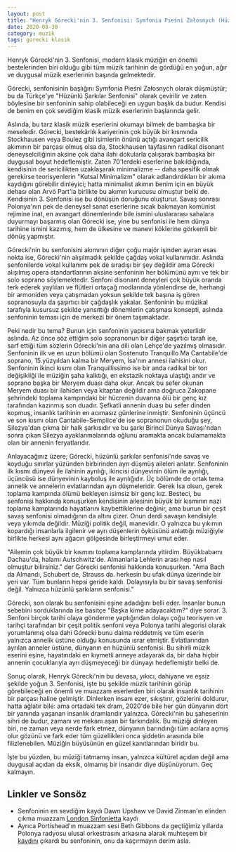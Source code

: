 ```yaml
---
layout: post
title: "Henryk Górecki'nin 3. Senfonisi: Symfonia Pieśni Żałosnych (Hüzünlü Şarkılar Senfonisi)"
date: 2020-08-30
category: muzik
tags: gorecki klasik
---
```


Henryk Górecki'nin 3. Senfonisi, modern klasik müziğin en önemli bestelerinden biri olduğu gibi tüm müzik tarihinin de gördüğü en yoğun, ağır ve duygusal müzik eserlerinin başında gelmektedir.

Górecki, senfonisinin başlığını Symfonia Pieśni Załosnych olarak düşmüştür; bu da Türkçe'ye "Hüzünlü Şarkılar Senfonisi" olarak çevirilir ve zaten böylesine bir senfoninin sahip olabileceği en uygun başlık da budur. Kendisi de benim en çok sevdiğim klasik müzik eserlerinin başlarında gelir.

Aslında, bu tarz klasik müzik eserlerini okumayı bilmek de bambaşka bir meseledir. Górecki, bestekârlık kariyerinin çok büyük bir kısmında Stockhausen veya Boulez gibi isimlerin önünü açtığı avangart sericilik akımının bir parçası olmuş olsa da, Stockhausen tayfasının radikal disonant deneyselciliğinin aksine çok daha ilahi dokularla çalışarak bambaşka bir duygusal boyut hedeflemiştir. Zaten 70'lerdeki eserlerine bakıldığında, kendisinin de sericilikten uzaklaşarak minimalizme -- daha spesifik olmak gerekirse teorisyenlerin "Kutsal Minimalizm" olarak adlandırdıkları bir akıma kaydığını görebilir dinleyici; hatta minimalist akımın benim için en büyük dehası olan Arvö Part'la birlikte bu akımın kurucusu olmuştur belki de. Kendisinin 3. Senfonisi ise bu dönüşün doruğunu oluşturur. Savaş sonrası Polonya'nın pek de deneysel sanat eserlerine sıcak bakmayan komünist rejimine inat, en avangart dönemlerinde bile ismini uluslararası sahalara duyurmayı başarmış olan Górecki ise, yine bu senfonisi ile hem dünya tarihine ismini kazımış, hem de ülkesine ve manevi köklerine görkemli bir dönüş yapmıştır.

Górecki'nin bu senfonisini akımının diğer çoğu majör işinden ayıran esas nokta ise, Górecki'nin alışılmadık şekilde çağdaş vokal kullanımıdır. Aslında senfonilerde vokal kullanımı pek de sıradışı bir şey değildir ama Górecki alışılmış opera standartlarının aksine senfoninin her bölümünü aynı ve tek bir solo soprano söylemektedir. Senfoni disonant deneyleri çok büyük oranda terk ederek yaylıları ve flütleri ortaçağ modlarında yönlendirse de, herhangi bir armoniden veya çatışmadan yoksun şekilde tek başına iş gören sopranosuyla da şaşırtıcı bir çağdaşlık yakalar. Senfoninin bu müzikal tarafıyla kusursuz şekilde yansıttığı dönemlerin çatışması konsepti, aslında senfoninin teması için de merkezi bir önem taşımaktadır.

Peki nedir bu tema? Bunun için senfoninin yapısına bakmak yeterlidir aslında. Az önce söz ettiğim solo sopranonun bir diğer şaşırtıcı tarafı ise, sarf ettiği tüm sözlerin Górecki'nin ana dili olan Lehçe'de yazılmış olmasıdır. Senfoninin ilk ve en uzun bölümü olan Sostenuto Tranquillo Ma Cantabile'de soprano, 15.yüzyıldan kalma bir Meryem, İsa'nın annesi ilahisini okur. Senfoninin ikinci kısmı olan Tranquillissimo ise bir anda radikal bir ton değişikliği ile müziğin şaha kalktığı, en ekstazik noktaya ulaştığı andır ve soprano başka bir Meryem duası daha okur. Ancak bu sefer okunan Meryem duası bir ilahiden veya kitaptan değildir ama doğruca Zakopane şehrindeki toplama kampındaki bir hücrenin duvarına ölü bir genç kız tarafından kazınmış son duadır. Şefkatli annenin duası bu sefer dinden kopmuş, insanlık tarihinin en acımasız günlerine inmiştir. Senfoninin üçüncü ve son kısmı olan Cantabile-Semplice'de ise sopranonun okuduğu şey, Silezya'dan çıkma bir halk şarkısıdır ve bu şarkı Birinci Dünya Savaşı'ndan sonra çıkan Silezya ayaklanmalarında oğlunu aramakta ancak bulamamakta olan bir annenin feryatlarıdır.

Anlayacağınız üzere; Górecki, hüzünlü şarkılar senfonisi'nde savaş ve koyduğu sınırlar yüzünden birbirinden ayrı düşmüş aileleri anlatır. Senfoninin ilk kısmı dünyevi ile ilahinin ayrılığı, ikincisi dünyevinin ölüm ile ayrılığı, üçüncüsü ise dünyevinin kayboluş ile ayrılığıdır. Üç bölümde de ortak tema annelik ve annelerin evlatlarından ayrı düşmeleridir. Gerek İsa olsun, gerek toplama kampında ölümü bekleyen isimsiz bir genç kız. Besteci, bu senfonisi hakkında konuşurken kendisinin ailesinin büyük bir kısmının nazi toplama kamplarında hayatlarını kaybettiklerine değinir, ama bunun bir çeşit savaş senfonisi olmadığının da altını çizer. Onun derdi savaşın kendisiyle veya yıkımda değildir. Müziği politik değil, manevidir. O yalnızca bu yıkımın kopardığı insanlarla ilgilenir ve ayrı düşenlerin öyküsünü anlattığı müziğiyle birlikte herkesi aynı ağacın gölgesinde birleştirmeyi umut eder.

"Ailemin çok büyük bir kısmını toplama kamplarında yitirdim. Büyükbabamı Dachau'da, halamı Autschwitz'de. Almanlarla Lehlerin arası hep nasıl olmuştur bilirsiniz." der Górecki senfonisi hakkında konuşurken. "Ama Bach da Almandı, Schubert de, Strauss da. herkesin bu ufak dünya üzerinde bir yeri var. Tüm bunların hepsi geride kaldı. Dolayısıyla bu bir savaş senfonisi değil. Yalnızca hüzünlü şarkıların senfonisi."

Górecki, son olarak bu senfonisini eşine adadığını belli eder. İnsanlar bunun sebebini sorduklarında ise basitçe "Başka kime adayacaktım?" diye sorar. 3. Senfoni birçok tarihi olaya gönderme yaptığından dolayı çoğu teorisyen ve tarihçi tarafından bir çeşit politik senfoni veya Polonya tarihi alegorisi olarak yorumlanmış olsa dahi Górecki bunu daima reddetmiş ve tüm eserin yalnızca annelik üstüne olduğu konusunda ısrar etmiştir. Evlatlarından ayrılan anneler üstüne, dünyanın en hüzünlü senfonisi. Bu sihirli müzik eserini eşine, hayatındaki en kıymetli anneye adayarak da, bir daha hiçbir annenin çocuklarıyla ayrı düşmeyeceği bir dünyayı hedeflemiştir belki de.

Sonuç olarak, Henryk Górecki'nin bu devasa, yıkıcı, dahiyane ve eşsiz şekilde yoğun 3. Senfonisi, işte bu şekilde müzik tarihinin görüp görebileceği en önemli ve muazzam eserlerden biri olarak insanlık tarihinin bir parçası haline gelmiştir. Dinlerken insanı ezer, sıkıştırır, gözlerini doldurur, hatta ağlatır bile: ama ortadaki tek dram, 2020'de bile her gün dünyanın dört bir yanında yaşanan insanlık dramlarıdır yalnızca. Górecki'nin bu şaheserinin sihri de budur, zamanı ve mekanı aşan bir farkındalık. Bu müziği dinleyen biri, ne zaman veya nerde fark etmez, dünyanın barındırığı tüm acılara açmış olur gözünü ve fark eder tüm güzellikleri onca şiddetin arasında bile filizlenebilen. Müziğin büyüsünün en güzel kanıtlarından biridir bu.

İşte bu yüzden, bu müziği tatmamış insan, yalnızca kültürel açıdan değil ama duygusal açıdan da eksik, olmamış bir insandır diye düşünüyorum. Geç kalmayın.

## Linkler ve Sonsöz

- Senfoninin en sevdiğim kaydı Dawn Upshaw ve David Zinman'ın elinden çıkma muazzam [London Sinfonietta](https://open.spotify.com/album/4vArLMJQy7aoUgP0D1d2X0?si=4f2QNaxMSru0rb8WUvlMmw) kaydı
- Ayrıca Portishead'ın muazzam sesi Beth Gibbons da geçtiğimiz yıllarda Polonya radyosu ulusal orkestrasını arkasına alarak muhteşem bir [kaydını](https://open.spotify.com/album/6r4bpBHOQzQ8oJoYmzmKZK?si=SqgBZpgvTBGBdujJAt_pvA) çıkardı bu senfoninin, onu da kaçırmayın derim asla.
